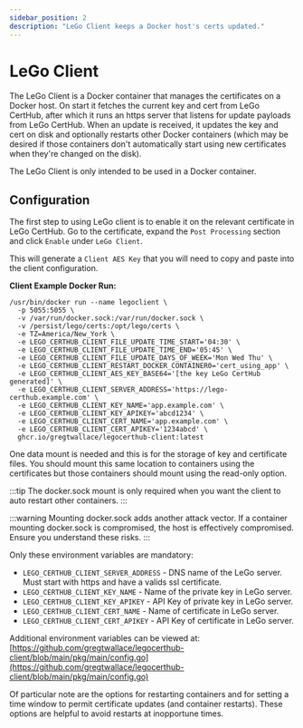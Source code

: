 ```yaml
---
sidebar_position: 2
description: "LeGo Client keeps a Docker host's certs updated."
---
```


# LeGo Client

The LeGo Client is a Docker container that manages the certificates
on a Docker host. On start it fetches the current key and cert from
LeGo CertHub, after which it runs an https server that listens for
update payloads from LeGo CertHub. When an update is received, it 
updates the key and cert on disk and optionally restarts other Docker 
containers (which may be desired if those containers don't automatically
start using new certificates when they're changed on the disk).

The LeGo Client is only intended to be used in a Docker container.

## Configuration

The first step to using LeGo client is to enable it on the relevant
certificate in LeGo CertHub. Go to the certificate, expand the 
`Post Processing` section and click `Enable` under `LeGo Client`.

This will generate a `Client AES Key` that you will need to copy and
paste into the client configuration.

**Client Example Docker Run:**
```
/usr/bin/docker run --name legoclient \
  -p 5055:5055 \
  -v /var/run/docker.sock:/var/run/docker.sock \
  -v /persist/lego/certs:/opt/lego/certs \
  -e TZ=America/New_York \
  -e LEGO_CERTHUB_CLIENT_FILE_UPDATE_TIME_START='04:30' \
  -e LEGO_CERTHUB_CLIENT_FILE_UPDATE_TIME_END='05:45' \
  -e LEGO_CERTHUB_CLIENT_FILE_UPDATE_DAYS_OF_WEEK='Mon Wed Thu' \
  -e LEGO_CERTHUB_CLIENT_RESTART_DOCKER_CONTAINER0='cert_using_app' \
  -e LEGO_CERTHUB_CLIENT_AES_KEY_BASE64='[the key LeGo CertHub generated]' \
  -e LEGO_CERTHUB_CLIENT_SERVER_ADDRESS='https://lego-certhub.example.com' \
  -e LEGO_CERTHUB_CLIENT_KEY_NAME='app.example.com' \
  -e LEGO_CERTHUB_CLIENT_KEY_APIKEY='abcd1234' \
  -e LEGO_CERTHUB_CLIENT_CERT_NAME='app.example.com' \
  -e LEGO_CERTHUB_CLIENT_CERT_APIKEY='1234abcd' \
  ghcr.io/gregtwallace/legocerthub-client:latest
```

One data mount is needed and this is for the storage of key and certificate
files. You should mount this same location to containers using the certificates
but those containers should mount using the read-only option.

:::tip
The docker.sock mount is only required when you want the client to auto
restart other containers.
:::

:::warning
Mounting docker.sock adds another attack vector. If a container mounting 
docker.sock is compromised, the host is effectively compromised. Ensure 
you understand these risks.
:::

Only these environment variables are mandatory:
- `LEGO_CERTHUB_CLIENT_SERVER_ADDRESS` - DNS name of the LeGo server. Must start with 
  https and have a valids ssl certificate.
- `LEGO_CERTHUB_CLIENT_KEY_NAME` - Name of the private key in LeGo server.
- `LEGO_CERTHUB_CLIENT_KEY_APIKEY` - API Key of private key in LeGo server.
- `LEGO_CERTHUB_CLIENT_CERT_NAME` - Name of certificate in LeGo server.
- `LEGO_CERTHUB_CLIENT_CERT_APIKEY` - API Key of certificate in LeGo server.

Additional environment variables can be viewed at:
[https://github.com/gregtwallace/legocerthub-client/blob/main/pkg/main/config.go](https://github.com/gregtwallace/legocerthub-client/blob/main/pkg/main/config.go)

Of particular note are the options for restarting containers and for setting
a time window to permit certificate updates (and container restarts). These
options are helpful to avoid restarts at inopportune times.
